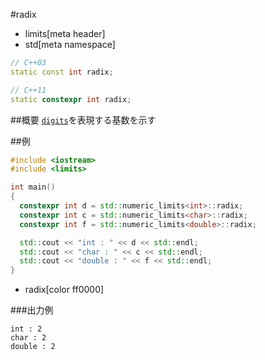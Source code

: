#radix
* limits[meta header]
* std[meta namespace]

```cpp
// C++03
static const int radix;

// C++11
static constexpr int radix;
```

##概要
[`digits`](./digits.md)を表現する基数を示す


##例
```cpp
#include <iostream>
#include <limits>

int main()
{
  constexpr int d = std::numeric_limits<int>::radix;
  constexpr int c = std::numeric_limits<char>::radix;
  constexpr int f = std::numeric_limits<double>::radix;

  std::cout << "int : " << d << std::endl;
  std::cout << "char : " << c << std::endl;
  std::cout << "double : " << f << std::endl;
}
```
* radix[color ff0000]

###出力例
```
int : 2
char : 2
double : 2
```


